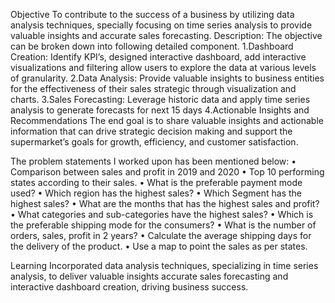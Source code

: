 Objective
To contribute to the success of a business by utilizing data analysis techniques, specially focusing on time series analysis to provide valuable insights and accurate sales forecasting.
Description:
The objective can be broken down into following detailed component.
1.Dashboard Creation: Identify KPI’s, designed interactive dashboard, add interactive visualizations and filtering allow users to explore the data at various levels of granularity.
2.Data Analysis: Provide valuable insights to business entities for the effectiveness of their sales strategic through visualization and charts.
3.Sales Forecasting: Leverage historic data and apply time series analysis to generate forecasts for next 15 days
4.Actionable Insights and Recommendations
The end goal is to share valuable insights and actionable information that can drive strategic decision making and support the supermarket’s goals for growth, efficiency, and customer satisfaction.

The problem statements I worked upon has been mentioned below:
•	Comparison between sales and profit in 2019 and 2020
•	Top 10 performing states according to their sales.
•	What is the preferable payment mode used?
•	Which region has the highest sales?
•	Which Segment has the highest sales?
•	What are the months that has the highest sales and profit?
•	What categories and sub-categories have the highest sales?
•	Which is the preferable shipping mode for the consumers?
•	What is the number of orders, sales, profit in 2 years?
•	Calculate the average shipping days for the delivery of the product.
•	Use a map to point the sales as per states.


Learning
Incorporated data analysis techniques, specializing in time series analysis, to deliver valuable insights accurate sales forecasting and interactive dashboard creation, driving business success.


